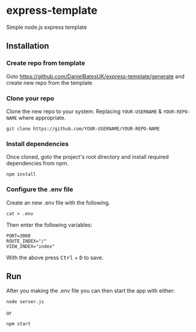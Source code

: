 # express-template

Simple node.js express template

## Installation

### Create repo from template

Goto <https://github.com/DanielBatesUK/express-template/generate> and create new repo from the template

### Clone your repo

Clone the new repo to your system. Replacing `YOUR-USERNAME` & `YOUR-REPO-NAME` where appropriate.

```Shell
git clone https://github.com/YOUR-USERNAME/YOUR-REPO-NAME
```

### Install dependencies

Once cloned, goto the project's root directory and install required dependencies from npm.

```Shell
npm install
```

### Configure the .env file

Create an new .env file with the following.

```Shell
cat > .env
```

Then enter the following variables:

```Shell
PORT=3000
ROUTE_INDEX="/"
VIEW_INDEX="index"
```

 With the above press <kbd>Ctrl</kbd> + <kbd>D</kbd> to save.

## Run

After you making the .env file you can then start the app with either:

```Shell
node server.js
```

or

```Shell
npm start
```
